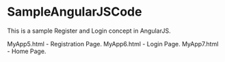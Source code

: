 # SampleAngularJSCode

This is a sample Register and Login concept in AngularJS.

MyApp5.html - Registration Page.
MyApp6.html - Login Page.
MyApp7.html - Home Page.
